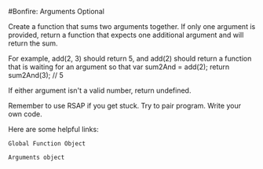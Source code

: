 #Bonfire: Arguments Optional

Create a function that sums two arguments together. If only one argument is provided, return a function that expects one additional argument and will return the sum.

For example, add(2, 3) should return 5, and add(2) should return a function that is waiting for an argument so that var sum2And = add(2); return sum2And(3); // 5

If either argument isn't a valid number, return undefined.

Remember to use RSAP if you get stuck. Try to pair program. Write your own code.

Here are some helpful links:

    Global Function Object

    Arguments object